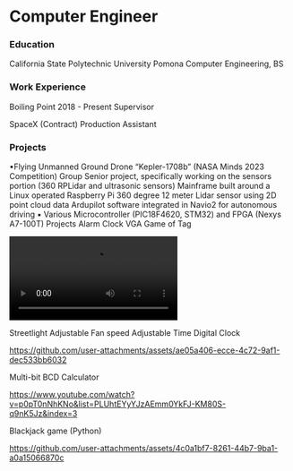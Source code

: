 # Computer Engineer

### Education
California State Polytechnic University Pomona
Computer Engineering, BS

### Work Experience
Boiling Point 2018 - Present
Supervisor

SpaceX (Contract)
Production Assistant

### Projects
▪Flying Unmanned Ground Drone “Kepler-1708b” (NASA Minds 2023 Competition)
Group Senior project, specifically working on the sensors portion (360 RPLidar and ultrasonic sensors)
  Mainframe built around a Linux operated Raspberry Pi 
  360 degree 12 meter Lidar sensor using 2D point cloud data
  Ardupilot software integrated in Navio2 for autonomous driving
▪ Various Microcontroller (PIC18F4620, STM32) and FPGA (Nexys A7-100T) Projects
  Alarm Clock
  VGA Game of Tag
  

<video src="https://github.com/user-attachments/assets/b2b8cca3-b026-47bb-9f3b-9cc84fe8167b"></video>


Streetlight
Adjustable Fan speed
Adjustable Time Digital Clock



https://github.com/user-attachments/assets/ae05a406-ecce-4c72-9af1-dec533bb6032



Multi-bit BCD Calculator

https://www.youtube.com/watch?v=p0pT0nNhKNo&list=PLUhtEYyYJzAEmm0YkFJ-KM80S-q9nK5Jz&index=3

Blackjack game (Python)



https://github.com/user-attachments/assets/4c0a1bf7-8261-44b7-9ba1-a0a15066870c


